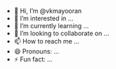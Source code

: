 - 👋 Hi, I’m @vkmayooran
- 👀 I’m interested in ...
- 🌱 I’m currently learning ...
- 💞️ I’m looking to collaborate on ...
- 📫 How to reach me ...
- 😄 Pronouns: ...
- ⚡ Fun fact: ...

<!---
vkmayooran/vkmayooran is a ✨ special ✨ repository because its `README.md` (this file) appears on your GitHub profile.
You can click the Preview link to take a look at your changes.

The purpose for GitBIT
